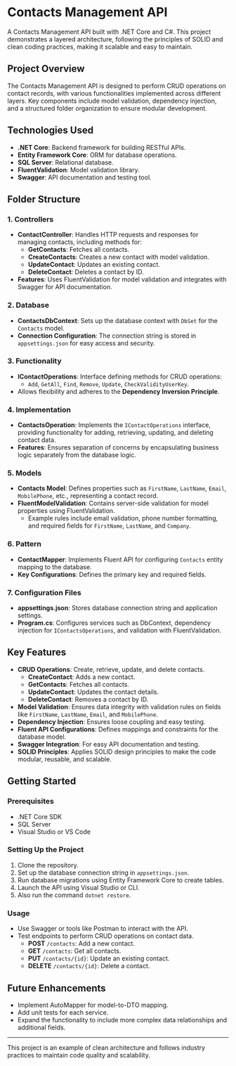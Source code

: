 # Contacts Management API

A Contacts Management API built with .NET Core and C#. This project demonstrates a layered architecture, following the principles of SOLID and clean coding practices, making it scalable and easy to maintain.

## Project Overview

The Contacts Management API is designed to perform CRUD operations on contact records, with various functionalities implemented across different layers. Key components include model validation, dependency injection, and a structured folder organization to ensure modular development.

## Technologies Used

- **.NET Core**: Backend framework for building RESTful APIs.
- **Entity Framework Core**: ORM for database operations.
- **SQL Server**: Relational database.
- **FluentValidation**: Model validation library.
- **Swagger**: API documentation and testing tool.

## Folder Structure

### 1. **Controllers**
   - **ContactController**: Handles HTTP requests and responses for managing contacts, including methods for:
     - **GetContacts**: Fetches all contacts.
     - **CreateContacts**: Creates a new contact with model validation.
     - **UpdateContact**: Updates an existing contact.
     - **DeleteContact**: Deletes a contact by ID.
   - **Features**: Uses FluentValidation for model validation and integrates with Swagger for API documentation.

### 2. **Database**
   - **ContactsDbContext**: Sets up the database context with `DbSet` for the `Contacts` model.
   - **Connection Configuration**: The connection string is stored in `appsettings.json` for easy access and security.

### 3. **Functionality**
   - **IContactOperations**: Interface defining methods for CRUD operations:
     - `Add`, `GetAll`, `Find`, `Remove`, `Update`, `CheckValidityUserKey`.
   - Allows flexibility and adheres to the **Dependency Inversion Principle**.

### 4. **Implementation**
   - **ContactsOperation**: Implements the `IContactOperations` interface, providing functionality for adding, retrieving, updating, and deleting contact data.
   - **Features**: Ensures separation of concerns by encapsulating business logic separately from the database logic.

### 5. **Models**
   - **Contacts Model**: Defines properties such as `FirstName`, `LastName`, `Email`, `MobilePhone`, etc., representing a contact record.
   - **FluentModelValidation**: Contains server-side validation for model properties using FluentValidation.
     - Example rules include email validation, phone number formatting, and required fields for `FirstName`, `LastName`, and `Company`.

### 6. **Pattern**
   - **ContactMapper**: Implements Fluent API for configuring `Contacts` entity mapping to the database.
   - **Key Configurations**: Defines the primary key and required fields.

### 7. **Configuration Files**
   - **appsettings.json**: Stores database connection string and application settings.
   - **Program.cs**: Configures services such as DbContext, dependency injection for `IContactsOperations`, and validation with FluentValidation.

## Key Features

- **CRUD Operations**: Create, retrieve, update, and delete contacts.
  - **CreateContact**: Adds a new contact.
  - **GetContacts**: Fetches all contacts.
  - **UpdateContact**: Updates the contact details.
  - **DeleteContact**: Removes a contact by ID.
- **Model Validation**: Ensures data integrity with validation rules on fields like `FirstName`, `LastName`, `Email`, and `MobilePhone`.
- **Dependency Injection**: Ensures loose coupling and easy testing.
- **Fluent API Configurations**: Defines mappings and constraints for the database model.
- **Swagger Integration**: For easy API documentation and testing.
- **SOLID Principles**: Applies SOLID design principles to make the code modular, reusable, and scalable.

## Getting Started

### Prerequisites
- .NET Core SDK
- SQL Server
- Visual Studio or VS Code

### Setting Up the Project
1. Clone the repository.
2. Set up the database connection string in `appsettings.json`.
3. Run database migrations using Entity Framework Core to create tables.
4. Launch the API using Visual Studio or CLI.
5. Also run the command `dotnet restore`.

### Usage
- Use Swagger or tools like Postman to interact with the API.
- Test endpoints to perform CRUD operations on contact data.
  - **POST** `/contacts`: Add a new contact.
  - **GET** `/contacts`: Get all contacts.
  - **PUT** `/contacts/{id}`: Update an existing contact.
  - **DELETE** `/contacts/{id}`: Delete a contact.

## Future Enhancements

- Implement AutoMapper for model-to-DTO mapping.
- Add unit tests for each service.
- Expand the functionality to include more complex data relationships and additional fields.

---

This project is an example of clean architecture and follows industry practices to maintain code quality and scalability.

